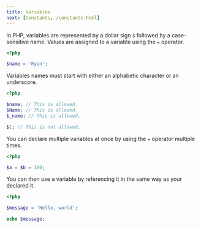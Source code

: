 ```yaml
---
title: Variables
next: [Constants, /constants.html]
---
```


In PHP, variables are represented by a dollar sign `$` followed by a case-sensitive name. Values are assigned to a variable using the `=` operator.

```php
<?php

$name = 'Ryan';
```

Variables names must start with either an alphabetic character or an underscore.

```php
<?php

$name; // This is allowed.
$Name; // This is allowed.
$_name; // This is allowed.

$1; // This is not allowed.
```

You can declare multiple variables at once by using the `=` operator multiple times.

```php
<?php

$a = $b = 100;
```

You can then use a variable by referencing it in the same way as your declared it.

```php
<?php

$message = 'Hello, world';

echo $message;
```